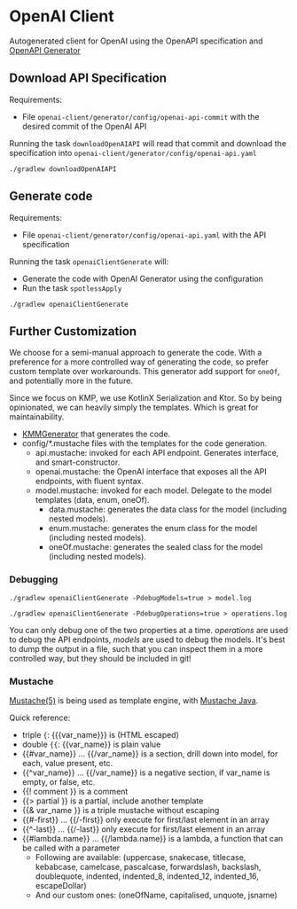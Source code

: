 # OpenAI Client

Autogenerated client for OpenAI using the OpenAPI specification and [OpenAPI Generator](https://openapi-generator.tech/)

## Download API Specification

Requirements:
* File `openai-client/generator/config/openai-api-commit` with the desired commit of the OpenAI API

Running the task `downloadOpenAIAPI` will read that commit and download the specification into `openai-client/generator/config/openai-api.yaml`

```shell
./gradlew downloadOpenAIAPI
```

## Generate code

Requirements:
* File `openai-client/generator/config/openai-api.yaml` with the API specification

Running the task `openaiClientGenerate` will:
* Generate the code with OpenAI Generator using the configuration
* Run the task `spotlessApply`

```shell
./gradlew openaiClientGenerate
```

## Further Customization

We choose for a semi-manual approach to generate the code.
With a preference for a more controlled way of generating the code, so prefer custom template over workarounds.
This generator add support for `oneOf`, and potentially more in the future.

Since we focus on KMP, we use KotlinX Serialization and Ktor.
So by being opinionated, we can heavily simply the templates. Which is great for maintainability.

- [KMMGenerator](src/main/kotlin/com/openai/generator/KMMGenerator.kt) that generates the code.
- config/*.mustache files with the templates for the code generation.
  - api.mustache: invoked for each API endpoint. Generates interface, and smart-constructor.
  - openai.mustache: the OpenAI interface that exposes all the API endpoints, with fluent syntax.
  - model.mustache: invoked for each model. Delegate to the model templates (data, enum, oneOf). 
    - data.mustache: generates the data class for the model (including nested models).
    - enum.mustache: generates the enum class for the model (including nested models).
    - oneOf.mustache: generates the sealed class for the model (including nested models).

### Debugging

```
./gradlew openaiClientGenerate -PdebugModels=true > model.log
```
```
./gradlew openaiClientGenerate -PdebugOperations=true > operations.log
```

You can only debug one of the two properties at a time. _operations_ are used to debug the API endpoints, _models_ are used to debug the models.
It's best to dump the output in a file, such that you can inspect them in a more controlled way,
but they should be included in git!

### Mustache

[Mustache(5)](https://mustache.github.io) is being used as template engine,
with [Mustache Java](https://github.com/spullara/mustache.java).

Quick reference:
  - triple `{`: {{{var_name}}} is (HTML escaped)
  - double `{{`: {{var_name}} is plain value
  - {{#var_name}} ... {{/var_name}} is a section, drill down into model, for each, value present, etc.
  - {{^var_name}} ... {{/var_name}} is a negative section, if var_name is empty, or false, etc.
  - {{! comment }} is a comment
  - {{> partial }} is a partial, include another template
  - {{& var_name }} is a triple mustache without escaping
  - {{#-first}} ... {{/-first}} only execute for first/last element in an array
  - {{^-last}} ... {{/-last}} only execute for first/last element in an array
  - {{#lambda.name}} ... {{/lambda.name}} is a lambda, a function that can be called with a parameter
    - Following are available: (uppercase, snakecase, titlecase, kebabcase, camelcase, pascalcase, forwardslash, backslash, doublequote, indented, indented_8, indented_12, indented_16, escapeDollar)
    - And our custom ones: (oneOfName, capitalised, unquote, jsname)

